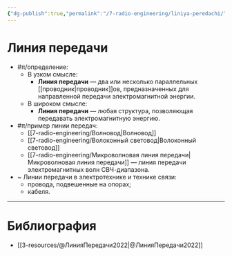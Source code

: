 ```yaml
---
{"dg-publish":true,"permalink":"/7-radio-engineering/liniya-peredachi/","title":"Линия передачи","tags":["радиотехника"]}
---
```



# Линия передачи

- #π/определение:
	- В узком смысле:
		- **Линия передачи** — два или несколько параллельных [[проводник\|проводник]]ов, предназначенных для направленной передачи электромагнитной энергии.
	- В широком смысле:
		- **Линия передачи** — любая структура, позволяющая передавать электромагнитную энергию.
- #π/пример линии передач:
	- [[7-radio-engineering/Волновод\|Волновод]]
	- [[7-radio-engineering/Волоконный световод\|Волоконный световод]]
	- [[7-radio-engineering/Микроволновая линия передачи\|Микроволновая линия передачи]] — линия передачи электромагнитных волн СВЧ-диапазона.
- ~ Линии передачи в электротехнике и технике связи:
	- провода, подвешенные на опорах;
	- кабеля.

---

# Библиография

- [[3-resources/@ЛинияПередачи2022\|@ЛинияПередачи2022]]

